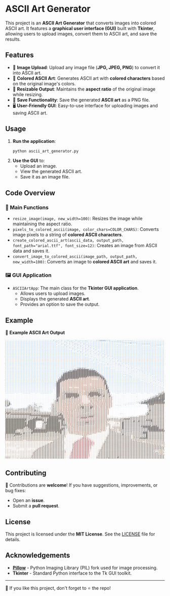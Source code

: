 # ASCII Art Generator

This project is an **ASCII Art Generator** that converts images into colored ASCII art. It features a **graphical user interface (GUI)** built with **Tkinter**, allowing users to upload images, convert them to ASCII art, and save the results.

## Features

- 📂 **Image Upload**: Upload any image file (**JPG, JPEG, PNG**) to convert it into ASCII art.
- 🎨 **Colored ASCII Art**: Generates ASCII art with **colored characters** based on the original image's colors.
- 📏 **Resizable Output**: Maintains the **aspect ratio** of the original image while resizing.
- 💾 **Save Functionality**: Save the generated **ASCII art** as a PNG file.
- 🖥️ **User-Friendly GUI**: Easy-to-use interface for uploading images and saving ASCII art.


## Usage

1. **Run the application**:
   ```sh
   python ascii_art_generator.py
   ```
2. **Use the GUI** to:
   - Upload an image.
   - View the generated ASCII art.
   - Save it as an image file.

## Code Overview

### 📌 Main Functions

- `resize_image(image, new_width=100)`: Resizes the image while maintaining the aspect ratio.
- `pixels_to_colored_ascii(image, color_chars=COLOR_CHARS)`: Converts image pixels to a string of **colored ASCII characters**.
- `create_colored_ascii_art(ascii_data, output_path, font_path="arial.ttf", font_size=12)`: Creates an image from ASCII data and saves it.
- `convert_image_to_colored_ascii(image_path, output_path, new_width=100)`: Converts an image to **colored ASCII art** and saves it.

### 🖼️ GUI Application

- `ASCIIArtApp`: The main class for the **Tkinter GUI application**.
  - Allows users to upload images.
  - Displays the generated **ASCII art**.
  - Provides an option to save the output.

## Example

🔹 **Example ASCII Art Output**

![Sample ASCII Art](./example/wow.png)

## Contributing

🚀 Contributions are **welcome**! If you have suggestions, improvements, or bug fixes:

- Open an **issue**.
- Submit a **pull request**.

## License

This project is licensed under the **MIT License**. See the [LICENSE](LICENSE) file for details.

## Acknowledgements

- **[Pillow](https://python-pillow.org/)** - Python Imaging Library (PIL) fork used for image processing.
- **Tkinter** - Standard Python interface to the Tk GUI toolkit.

---
📢 If you like this project, don't forget to ⭐ the repo!

